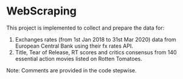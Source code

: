 # WebScraping

This project is implemented to collect and prepare the data for:

1. Exchanges rates (from 1st Jan 2018 to 31st Mar 2020) data from European Central Bank using their fx rates API.
2. Title, Tear of Release, RT scores and critics consensus from 140 essential action movies listed on Rotten Tomatoes.

Note: Comments are provided in the code stepwise.
